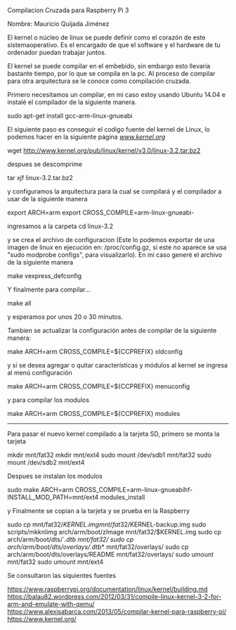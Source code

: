 Compilacion Cruzada para Raspberry Pi 3

  Nombre: Mauricio Quijada Jiménez

  El kernel o núcleo de linux se puede definir como el corazón de este sistemaoperativo. Es el encargado de que el software y el hardware de tu ordenador puedan trabajar juntos.


  El kernel se puede compilar en el embebido, sin embargo esto llevaría bastante tiempo, por lo que se compila en la pc. Al proceso de compilar para otra arquitectura se le conoce como compilación cruzada.

  Primero necesitamos un compilar, en mi caso estoy usando Ubuntu 14.04 e instalé el compilador de la siguiente manera.

sudo apt-get install gcc-arm-linux-gnueabi

   El siguiente paso es conseguir el codigo fuente del kernel de Linux, lo podemos hacer en la siguiente página *www.kernel.org* 
 
wget http://www.kernel.org/pub/linux/kernel/v3.0/linux-3.2.tar.bz2

   despues se descomprime 

tar xjf linux-3.2.tar.bz2
   
   y configuramos la arquitectura para la cual se compilará y el compilador a usar de la siguiente manera

export ARCH=arm
export CROSS_COMPILE=arm-linux-gnueabi-

   ingresamos a la carpeta
cd linux-3.2

   y se crea el archivo de configuracion (Este lo podemos exportar de una imagen de linux en ejecución en: /proc/config.gz, si este no aparece se usa "sudo modprobe configs", para visualizarlo).
   En mi caso generé el archivo de la siguiente manera

make vexpress_defconfig

   Y finalmente para compilar...

make all

   y esperamos por unos 20 o 30 minutos.

Tambien se actualizar la configuración antes de compilar de la siguiente manera:

make ARCH=arm CROSS_COMPILE=${CCPREFIX} oldconfig

y si se desea agregar o quitar características y módulos al kernel se ingresa al menú configuración

make ARCH=arm CROSS_COMPILE=${CCPREFIX} menuconfig

y para compilar los modulos

make ARCH=arm CROSS_COMPILE=${CCPREFIX} modules

-----------------------------------------------------------

Para pasar el nuevo kernel compilado a la tarjeta SD, primero se monta la tarjeta

mkdir mnt/fat32
mkdir mnt/ext4
sudo mount /dev/sdb1 mnt/fat32
sudo mount /dev/sdb2 mnt/ext4

   Despues se instalan los modulos

sudo make ARCH=arm CROSS_COMPILE=arm-linux-gnueabihf-
INSTALL_MOD_PATH=mnt/ext4 modules_install

   y Finalmente se copian a la tarjeta y se prueba en la Raspberry

sudo cp mnt/fat32/$KERNEL.img mnt/fat32/$KERNEL-backup.img
sudo scripts/mkknlimg arch/arm/boot/zImage mnt/fat32/$KERNEL.img
sudo cp arch/arm/boot/dts/`*.dtb mnt/fat32/
sudo cp arch/arm/boot/dts/overlays/*.dtb* mnt/fat32/overlays/
sudo cp arch/arm/boot/dts/overlays/README mnt/fat32/overlays/
sudo umount mnt/fat32
sudo umount mnt/ext4


Se consultaron las siquientes fuentes

https://www.raspberrypi.org/documentation/linux/kernel/building.md
https://balau82.wordpress.com/2012/03/31/compile-linux-kernel-3-2-for-arm-and-emulate-with-qemu/
https://www.alexisabarca.com/2013/05/compilar-kernel-para-raspberry-pi/
https://www.kernel.org/


